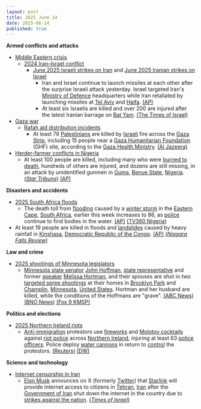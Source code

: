 ```yaml
---
layout: post
title: 2025 June 14
date: 2025-06-14
published: true
---
```



**Armed conflicts and attacks**

* [Middle Eastern crisis](https://en.wikipedia.org/wiki/Middle_Eastern_crisis_%282023%E2%80%93present%29 "Middle Eastern crisis (2023–present)")
  + [2024 Iran–Israel conflict](https://en.wikipedia.org/wiki/2024_Iran%E2%80%93Israel_conflict "2024 Iran–Israel conflict")
    - [June 2025 Israeli strikes on Iran](https://en.wikipedia.org/wiki/June_2025_Israeli_strikes_on_Iran "June 2025 Israeli strikes on Iran") and [June 2025 Iranian strikes on Israel](https://en.wikipedia.org/wiki/June_2025_Iranian_strikes_on_Israel "June 2025 Iranian strikes on Israel")
      * Iran and Israel continue to launch missiles at each other after the surprise Israeli attack yesterday. Israel targeted Iran's [Ministry of Defence](https://en.wikipedia.org/wiki/Ministry_of_Defence_and_Armed_Forces_Logistics_%28Iran%29 "Ministry of Defence and Armed Forces Logistics (Iran)") headquarters while Iran retaliated by launching missiles at [Tel Aviv](https://en.wikipedia.org/wiki/Tel_Aviv "Tel Aviv") and [Haifa](https://en.wikipedia.org/wiki/Haifa "Haifa"). [(AP)](https://apnews.com/article/iran-israel-missile-drone-attacks-nuclear-a8b23f58b502ed77a20a9d843bf30f76)
      * At least six Israelis are killed and over 200 are injured after the latest Iranian barrage on [Bat Yam](https://en.wikipedia.org/wiki/Bat_Yam "Bat Yam"). [(The Times of Israel)](https://www.timesofisrael.com/liveblog_entry/death-toll-in-iranian-missile-impact-on-bat-yam-building-rises-to-3/)
* [Gaza war](https://en.wikipedia.org/wiki/Gaza_war "Gaza war")
  + [Rafah aid distribution incidents](https://en.wikipedia.org/wiki/Rafah_aid_distribution_incidents "Rafah aid distribution incidents")
    - At least 79 [Palestinians](https://en.wikipedia.org/wiki/Palestinians "Palestinians") are killed by [Israeli](https://en.wikipedia.org/wiki/Israel "Israel") fire across the [Gaza Strip](https://en.wikipedia.org/wiki/Gaza_Strip "Gaza Strip"), including 15 people near a [Gaza Humanitarian Foundation](https://en.wikipedia.org/wiki/Gaza_Humanitarian_Foundation "Gaza Humanitarian Foundation") (GHF) site, according to the [Gaza Health Ministry](https://en.wikipedia.org/wiki/Gaza_Health_Ministry "Gaza Health Ministry"). [(Al Jazeera)](https://www.aljazeera.com/news/2025/6/14/israel-kills-at-least-58-people-in-gaza-many-at-us-backed-aid-site-medics)
* [Herder-farmer conflicts in Nigeria](https://en.wikipedia.org/wiki/Herder-farmer_conflicts_in_Nigeria "Herder-farmer conflicts in Nigeria")
  + At least 100 people are killed, including many who were [burned to death](https://en.wikipedia.org/wiki/Death_by_burning "Death by burning"), hundreds of others are injured, and dozens are still missing, in an attack by unidentified gunmen in [Guma](https://en.wikipedia.org/wiki/Guma%2C_Nigeria "Guma, Nigeria"), [Benue State](https://en.wikipedia.org/wiki/Benue_State "Benue State"), [Nigeria](https://en.wikipedia.org/wiki/Nigeria "Nigeria"). [(*Star Tribune*)](https://www.startribune.com/at-least-100-people-killed-by-gunmen-in-north-central-nigeria-rights-group-says/601373190) [(AP)](https://apnews.com/article/nigeria-attack-village-guma-amnesty-44c89b8dec357711293edc52e2b016a0)

**Disasters and accidents**

* [2025 South Africa floods](https://en.wikipedia.org/wiki/2025_South_Africa_floods "2025 South Africa floods")
  + The death toll from [flooding](https://en.wikipedia.org/wiki/Flood "Flood") caused by a [winter storm](https://en.wikipedia.org/wiki/Winter_storm "Winter storm") in the [Eastern Cape](https://en.wikipedia.org/wiki/Eastern_Cape "Eastern Cape"), [South Africa](https://en.wikipedia.org/wiki/South_Africa "South Africa"), earlier this week increases to 86, as [police](https://en.wikipedia.org/wiki/South_African_Police_Service "South African Police Service") continue to find bodies in the water. [(AP)](https://apnews.com/article/floods-south-africa-mthatha-weather-e80a4dcedd9e34acbd2a9778e568931d) [(TV360 Nigeria)](https://www.tv360nigeria.com/south-africa-flood-death-toll-rises-to-86-as-ramaphosa-blames-climate-change/)
* At least 19 people are killed in floods and [landslides](https://en.wikipedia.org/wiki/Landslide "Landslide") caused by heavy rainfall in [Kinshasa](https://en.wikipedia.org/wiki/Kinshasa "Kinshasa"), [Democratic Republic of the Congo](https://en.wikipedia.org/wiki/Democratic_Republic_of_the_Congo "Democratic Republic of the Congo"). [(AP)](https://apnews.com/article/congo-flood-kinshasa-f6968403a540324a7d1e8f46b9f2e5b5) [(*Niagara Falls Review*)](https://www.niagarafallsreview.ca/life/heavy-rains-flood-congo-s-capital-killing-at-least-19-people/article_3bb337bf-b5aa-5375-a838-07f4c7f6d9dc.html)

**Law and crime**

* [2025 shootings of Minnesota legislators](https://en.wikipedia.org/wiki/2025_shootings_of_Minnesota_legislators "2025 shootings of Minnesota legislators")
  + [Minnesota state senator](https://en.wikipedia.org/wiki/Minnesota_Senate "Minnesota Senate") [John Hoffman](https://en.wikipedia.org/wiki/John_Hoffman_%28Minnesota_politician%29 "John Hoffman (Minnesota politician)"), [state representative](https://en.wikipedia.org/wiki/Minnesota_House_of_Representatives "Minnesota House of Representatives") and former [speaker](https://en.wikipedia.org/wiki/List_of_speakers_of_the_Minnesota_House_of_Representatives "List of speakers of the Minnesota House of Representatives") [Melissa Hortman](https://en.wikipedia.org/wiki/Melissa_Hortman "Melissa Hortman"), and their spouses are shot in two [targeted spree shootings](https://en.wikipedia.org/wiki/Assassination_attempt "Assassination attempt") at their homes in [Brooklyn Park](https://en.wikipedia.org/wiki/Brooklyn_Park%2C_Minnesota "Brooklyn Park, Minnesota") and [Champlin](https://en.wikipedia.org/wiki/Champlin%2C_Minnesota "Champlin, Minnesota"), [Minnesota](https://en.wikipedia.org/wiki/Minnesota "Minnesota"), [United States](https://en.wikipedia.org/wiki/United_States "United States"). Hortman and her husband are killed, while the conditions of the Hoffmans are "grave". [(ABC News)](https://abcnews.go.com/US/2-minnesota-lawmakers-shot-targeted-incident-officials/story?id=122840751) [(BNO News)](https://bnonews.com/index.php/2025/06/shootings-at-homes-of-2-politicians-in-minnesota/) [(Fox 9 KMSP)](https://www.fox9.com/news/brooklyn-park-champlin-shootings-suspect-impersonating-police)

**Politics and elections**

* [2025 Northern Ireland riots](https://en.wikipedia.org/wiki/2025_Northern_Ireland_riots "2025 Northern Ireland riots")
  + [Anti-immigration](https://en.wikipedia.org/wiki/Opposition_to_immigration "Opposition to immigration") protestors use [fireworks](https://en.wikipedia.org/wiki/Firework "Firework") and [Molotov cocktails](https://en.wikipedia.org/wiki/Molotov_cocktail "Molotov cocktail") against [riot police](https://en.wikipedia.org/wiki/Riot_police "Riot police") across [Northern Ireland](https://en.wikipedia.org/wiki/Northern_Ireland "Northern Ireland"), injuring at least 63 [police officers](https://en.wikipedia.org/wiki/Police_Service_of_Northern_Ireland "Police Service of Northern Ireland"). Police deploy [water cannons](https://en.wikipedia.org/wiki/Water_cannon "Water cannon") in return to [control](https://en.wikipedia.org/wiki/Crowd_control "Crowd control") the protestors. [(Reuters)](https://www.reuters.com/world/uk/police-attacked-northern-irish-violence-spreads-another-town-2025-06-12/) [(DW)](https://www.dw.com/en/northern-ireland-police-deploy-water-cannon-against-rioters/a-72905427)

**Science and technology**

* [Internet censorship in Iran](https://en.wikipedia.org/wiki/Internet_censorship_in_Iran "Internet censorship in Iran")
  + [Elon Musk](https://en.wikipedia.org/wiki/Elon_Musk "Elon Musk") announces on X (formerly [Twitter](https://en.wikipedia.org/wiki/Twitter "Twitter")) that [Starlink](https://en.wikipedia.org/wiki/Starlink "Starlink") will provide internet access to citizens in [Tehran](https://en.wikipedia.org/wiki/Tehran "Tehran"), [Iran](https://en.wikipedia.org/wiki/Iran "Iran") after the [Government of Iran](https://en.wikipedia.org/wiki/Government_of_Iran "Government of Iran") shut down the internet in the country due to [strikes against the nation](https://en.wikipedia.org/wiki/June_2025_Israeli_strikes_on_Iran "June 2025 Israeli strikes on Iran"). [(*Times of Israel*)](https://www.timesofisrael.com/liveblog_entry/elon-musk-says-he-activated-starlink-in-tehran-after-regime-cuts-citizens-off-from-internet-amid-israeli-strikes/)
